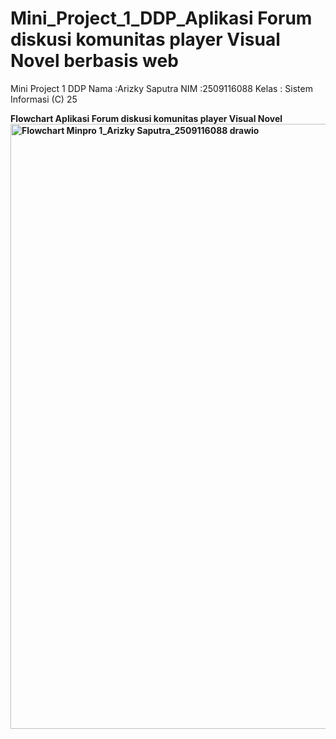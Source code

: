 # Mini_Project_1_DDP_Aplikasi Forum diskusi komunitas player Visual Novel berbasis web
Mini Project 1 DDP
Nama   :Arizky Saputra
NIM    :2509116088
Kelas  : Sistem Informasi (C) 25

<b> Flowchart Aplikasi Forum diskusi komunitas player Visual Novel
<img width="1211" height="968" alt="Flowchart Minpro 1_Arizky Saputra_2509116088 drawio" src="https://github.com/user-attachments/assets/73f1a760-1390-44b8-aebf-f84527267ff4" />
